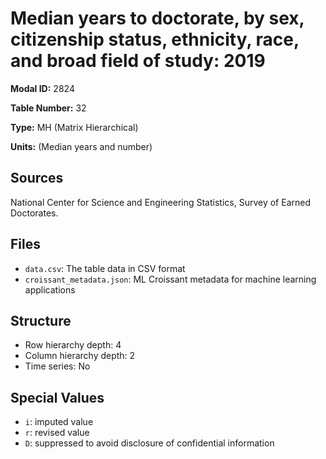 # Median years to doctorate, by sex, citizenship status, ethnicity, race, and broad field of study: 2019

**Modal ID:** 2824

**Table Number:** 32

**Type:** MH (Matrix Hierarchical)

**Units:** (Median years and number)

## Sources

National Center for Science and Engineering Statistics, Survey of Earned Doctorates.

## Files

- `data.csv`: The table data in CSV format
- `croissant_metadata.json`: ML Croissant metadata for machine learning applications

## Structure

- Row hierarchy depth: 4
- Column hierarchy depth: 2
- Time series: No

## Special Values

- `i`: imputed value
- `r`: revised value
- `D`: suppressed to avoid disclosure of confidential information
